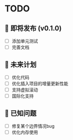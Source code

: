 # TODO

## 🚀 即将发布 (v0.1.0)
- [ ] 添加单元测试
- [ ] 完善文档

## 🔮 未来计划
- [ ] 优化代码
- [ ] 优化插入项目的增量更新性能
- [ ] 支持虚拟滚动
- [ ] 国际化支持

## 🐛 已知问题
- [ ] 修复某个边界情况bug
- [ ] 优化内存使用